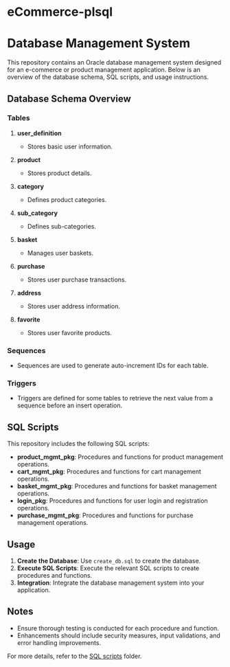 # eCommerce-plsql
# Database Management System

This repository contains an Oracle database management system designed for an e-commerce or product management application. Below is an overview of the database schema, SQL scripts, and usage instructions.

## Database Schema Overview

### Tables

1. **user_definition**
   - Stores basic user information.

2. **product**
   - Stores product details.

3. **category**
   - Defines product categories.

4. **sub_category**
   - Defines sub-categories.

5. **basket**
   - Manages user baskets.

6. **purchase**
   - Stores user purchase transactions.

7. **address**
   - Stores user address information.

8. **favorite**
   - Stores user favorite products.

### Sequences

- Sequences are used to generate auto-increment IDs for each table.

### Triggers

- Triggers are defined for some tables to retrieve the next value from a sequence before an insert operation.

## SQL Scripts

This repository includes the following SQL scripts:

- **product_mgmt_pkg**: Procedures and functions for product management operations.
- **cart_mgmt_pkg**: Procedures and functions for cart management operations.
- **basket_mgmt_pkg**: Procedures and functions for basket management operations.
- **login_pkg**: Procedures and functions for user login and registration operations.
- **purchase_mgmt_pkg**: Procedures and functions for purchase management operations.

## Usage

1. **Create the Database**: Use `create_db.sql` to create the database.
2. **Execute SQL Scripts**: Execute the relevant SQL scripts to create procedures and functions.
3. **Integration**: Integrate the database management system into your application.

## Notes

- Ensure thorough testing is conducted for each procedure and function.
- Enhancements should include security measures, input validations, and error handling improvements.

For more details, refer to the [SQL scripts](./sql_scripts/) folder.

